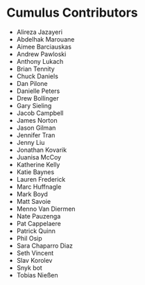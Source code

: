 # Cumulus Contributors

* Alireza Jazayeri
* Abdelhak Marouane
* Aimee Barciauskas
* Andrew Pawloski
* Anthony Lukach
* Brian Tennity
* Chuck Daniels
* Dan Pilone
* Danielle Peters
* Drew Bollinger
* Gary Sieling
* Jacob Campbell
* James Norton
* Jason Gilman
* Jennifer Tran
* Jenny Liu
* Jonathan Kovarik
* Juanisa McCoy
* Katherine Kelly
* Katie Baynes
* Lauren Frederick
* Marc Huffnagle
* Mark Boyd
* Matt Savoie
* Menno Van Diermen
* Nate Pauzenga
* Pat Cappelaere
* Patrick Quinn
* Phil Osip
* Sara Chaparro Diaz
* Seth Vincent
* Slav Korolev
* Snyk bot
* Tobias Nießen

